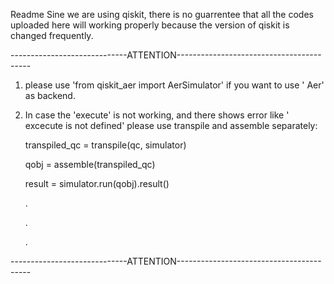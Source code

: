 
Readme
Sine we are using qiskit, there is no guarrentee that all the codes uploaded here
will working properly because the version of qiskit is changed frequently.


-----------------------------ATTENTION-----------------------------------------

1.  please use 'from qiskit_aer import AerSimulator' if you want 
to use ' Aer' as backend.

2.  In case the 'execute' is not working, and there shows error like ' excecute is not defined'
please use transpile and assemble separately:

     transpiled_qc = transpile(qc, simulator)

     qobj = assemble(transpiled_qc)

     result = simulator.run(qobj).result()

     .
    
     .
    
     .

-----------------------------ATTENTION-----------------------------------------
